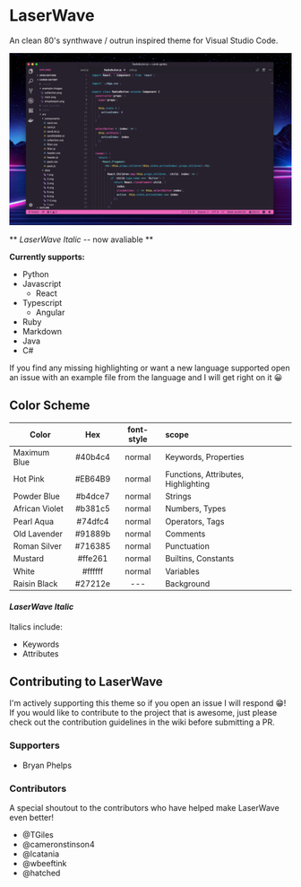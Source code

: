# LaserWave

An clean 80's synthwave / outrun inspired theme for Visual Studio Code.

![screenshot](screenshot.png)

** *LaserWave Italic* -- now avaliable **

**Currently supports:**
- Python
- Javascript
    - React
- Typescript
    - Angular
- Ruby
- Markdown
- Java
- C#

If you find any missing highlighting or want a new language supported open an issue with an example file from the language and I will get right on it 😀

## Color Scheme

| Color   | Hex         | font-style  | scope |
| ------- |:-----------:|:-----------:|:-----|
| Maximum Blue | #40b4c4 | normal | Keywords, Properties |
| Hot Pink | #EB64B9 | normal | Functions, Attributes, Highlighting |
| Powder Blue | #b4dce7 | normal | Strings |
| African Violet | #b381c5 | normal | Numbers, Types |
| Pearl Aqua | #74dfc4 | normal | Operators, Tags |
| Old Lavender | #91889b | normal | Comments |
| Roman Silver | #716385 | normal | Punctuation |
| Mustard | #ffe261 | normal | Builtins, Constants |
| White | #ffffff | normal | Variables |
| Raisin Black | #27212e | --- | Background |

#### *LaserWave Italic*

Italics include:
  - Keywords
  - Attributes

## Contributing to LaserWave

I'm actively supporting this theme so if you open an issue I will respond 😁! If you would like to contribute to the project that is awesome, just please check out the contribution guidelines in the wiki before submitting a PR.

### Supporters

- Bryan Phelps

### Contributors

A special shoutout to the contributors who have helped make LaserWave even better!

- @TGiles
- @cameronstinson4
- @lcatania
- @wbeeftink
- @hatched
